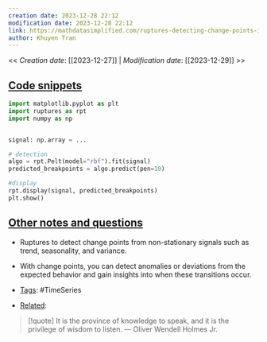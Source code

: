 ```yaml
---
creation date: 2023-12-28 22:12
modification date: 2023-12-28 22:12
link: https://mathdatasimplified.com/ruptures-detecting-change-points-in-non-stationary-signals/
author: Khuyen Tran
---
```


<< _Creation date_: [[2023-12-27]] | _Modification date_: [[2023-12-29]] >>


## <u>Code snippets</u>

```Python
import matplotlib.pyplot as plt
import ruptures as rpt
import numpy as np


signal: np.array = ...

# detection
algo = rpt.Pelt(model="rbf").fit(signal)
predicted_breakpoints = algo.predict(pen=10)

#display
rpt.display(signal, predicted_breakpoints)
plt.show()

```

## <u>Other notes and questions</u>
 
- Ruptures to detect change points from non-stationary signals such as trend, seasonality, and variance.
- With change points, you can detect anomalies or deviations from the expected behavior and gain insights into when these transitions occur.


- <u>Tags</u>: #TimeSeries
- <u>Related</u>:

> [!quote] It is the province of knowledge to speak, and it is the privilege of wisdom to listen.
> — Oliver Wendell Holmes Jr.
